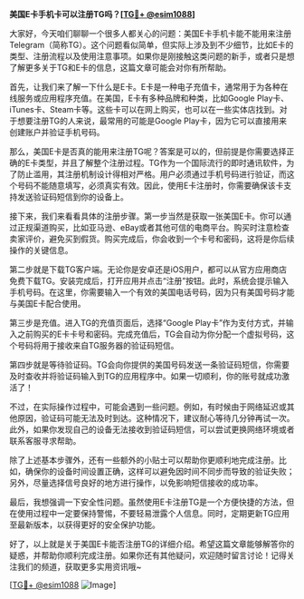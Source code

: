 **美国E卡手机卡可以注册TG吗？[[TG💪+ @esim1088](https://t.me/s/esim1088)]**

大家好，今天咱们聊聊一个很多人都关心的问题：美国E卡手机卡能不能用来注册Telegram（简称TG）。这个问题看似简单，但实际上涉及到不少细节，比如E卡的类型、注册流程以及使用注意事项。如果你是刚接触这类问题的新手，或者只是想了解更多关于TG和E卡的信息，这篇文章可能会对你有所帮助。

首先，让我们来了解一下什么是E卡。E卡是一种电子充值卡，通常用于为各种在线服务或应用程序充值。在美国，E卡有多种品牌和种类，比如Google Play卡、iTunes卡、Steam卡等。这些卡可以在网上购买，也可以在一些实体店找到。对于想要注册TG的人来说，最常用的可能是Google Play卡，因为它可以直接用来创建账户并验证手机号码。

那么，美国E卡是否真的能用来注册TG呢？答案是可以的，但前提是你需要选择正确的E卡类型，并且了解整个注册过程。TG作为一个国际流行的即时通讯软件，为了防止滥用，其注册机制设计得相对严格。用户必须通过手机号码进行验证，而这个号码不能随意填写，必须真实有效。因此，使用E卡注册时，你需要确保该卡支持发送验证码短信到你的设备上。

接下来，我们来看看具体的注册步骤。第一步当然是获取一张美国E卡。你可以通过正规渠道购买，比如亚马逊、eBay或者其他可信的电商平台。购买时注意检查卖家评价，避免买到假货。购买完成后，你会收到一个卡号和密码，这将是你后续操作的关键信息。

第二步就是下载TG客户端。无论你是安卓还是iOS用户，都可以从官方应用商店免费下载TG。安装完成后，打开应用并点击“注册”按钮。此时，系统会提示输入手机号码。在这里，你需要输入一个有效的美国电话号码，因为只有美国号码才能与美国E卡配合使用。

第三步是充值。进入TG的充值页面后，选择“Google Play卡”作为支付方式，并输入之前购买的E卡卡号和密码。完成充值后，TG会自动为你分配一个虚拟号码，这个号码将用于接收来自TG服务器的验证码短信。

第四步就是等待验证码。TG会向你提供的美国号码发送一条验证码短信，你需要及时查收并将验证码输入到TG的应用程序中。如果一切顺利，你的账号就成功激活了！

不过，在实际操作过程中，可能会遇到一些问题。例如，有时候由于网络延迟或其他原因，验证码可能无法及时到达。这种情况下，建议耐心等待几分钟再试一次。此外，如果你发现自己的设备无法接收到验证码短信，可以尝试更换网络环境或者联系客服寻求帮助。

除了上述基本步骤外，还有一些额外的小贴士可以帮助你更顺利地完成注册。比如，确保你的设备时间设置正确，这样可以避免因时间不同步而导致的验证失败；另外，尽量选择信号良好的地方进行操作，以免影响短信接收的成功率。

最后，我想强调一下安全性问题。虽然使用E卡注册TG是一个方便快捷的方法，但在使用过程中一定要保持警惕，不要轻易泄露个人信息。同时，定期更新TG应用至最新版本，以获得更好的安全保护功能。

好了，以上就是关于美国E卡能否注册TG的详细介绍。希望这篇文章能够解答你的疑惑，并帮助你顺利完成注册。如果你还有其他疑问，欢迎随时留言讨论！记得关注我们的频道，获取更多实用资讯哦~

[[TG💪+ @esim1088](https://t.me/s/esim1088) ![Image](https://i.postimg.cc/4NQfJmqS/Snipaste-2025-05-13-00-14-12.png)]